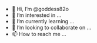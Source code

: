 - 👋 Hi, I’m @goddess82o
- 👀 I’m interested in ...
- 🌱 I’m currently learning ...
- 💞️ I’m looking to collaborate on ...
- 📫 How to reach me ...

<!---
goddess82o/goddess82o is a ✨ special ✨ repository because its `README.md` (this file) appears on your GitHub profile.
You can click the Preview link to take a look at your changes.
--->
